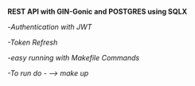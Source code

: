**REST API with GIN-Gonic and POSTGRES using SQLX**

-*Authentication with JWT*

*-Token Refresh*

*-easy running with Makefile Commands*

*-To run do -  --> make up*

